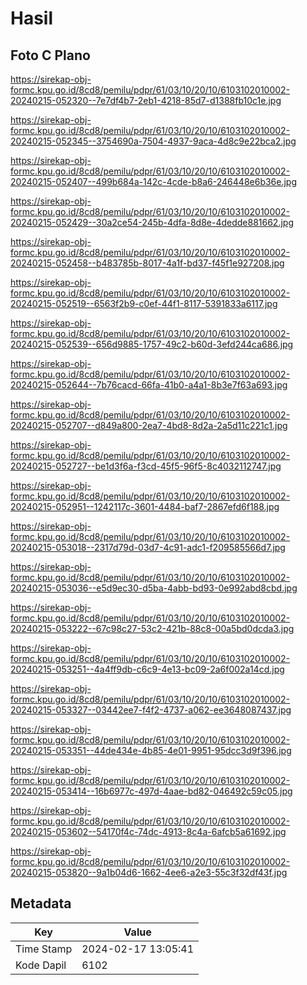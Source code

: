 # Hasil

## Foto C Plano

https://sirekap-obj-formc.kpu.go.id/8cd8/pemilu/pdpr/61/03/10/20/10/6103102010002-20240215-052320--7e7df4b7-2eb1-4218-85d7-d1388fb10c1e.jpg

https://sirekap-obj-formc.kpu.go.id/8cd8/pemilu/pdpr/61/03/10/20/10/6103102010002-20240215-052345--3754690a-7504-4937-9aca-4d8c9e22bca2.jpg

https://sirekap-obj-formc.kpu.go.id/8cd8/pemilu/pdpr/61/03/10/20/10/6103102010002-20240215-052407--499b684a-142c-4cde-b8a6-246448e6b36e.jpg

https://sirekap-obj-formc.kpu.go.id/8cd8/pemilu/pdpr/61/03/10/20/10/6103102010002-20240215-052429--30a2ce54-245b-4dfa-8d8e-4dedde881662.jpg

https://sirekap-obj-formc.kpu.go.id/8cd8/pemilu/pdpr/61/03/10/20/10/6103102010002-20240215-052458--b483785b-8017-4a1f-bd37-f45f1e927208.jpg

https://sirekap-obj-formc.kpu.go.id/8cd8/pemilu/pdpr/61/03/10/20/10/6103102010002-20240215-052519--6563f2b9-c0ef-44f1-8117-5391833a6117.jpg

https://sirekap-obj-formc.kpu.go.id/8cd8/pemilu/pdpr/61/03/10/20/10/6103102010002-20240215-052539--656d9885-1757-49c2-b60d-3efd244ca686.jpg

https://sirekap-obj-formc.kpu.go.id/8cd8/pemilu/pdpr/61/03/10/20/10/6103102010002-20240215-052644--7b76cacd-66fa-41b0-a4a1-8b3e7f63a693.jpg

https://sirekap-obj-formc.kpu.go.id/8cd8/pemilu/pdpr/61/03/10/20/10/6103102010002-20240215-052707--d849a800-2ea7-4bd8-8d2a-2a5d11c221c1.jpg

https://sirekap-obj-formc.kpu.go.id/8cd8/pemilu/pdpr/61/03/10/20/10/6103102010002-20240215-052727--be1d3f6a-f3cd-45f5-96f5-8c4032112747.jpg

https://sirekap-obj-formc.kpu.go.id/8cd8/pemilu/pdpr/61/03/10/20/10/6103102010002-20240215-052951--1242117c-3601-4484-baf7-2867efd6f188.jpg

https://sirekap-obj-formc.kpu.go.id/8cd8/pemilu/pdpr/61/03/10/20/10/6103102010002-20240215-053018--2317d79d-03d7-4c91-adc1-f209585566d7.jpg

https://sirekap-obj-formc.kpu.go.id/8cd8/pemilu/pdpr/61/03/10/20/10/6103102010002-20240215-053036--e5d9ec30-d5ba-4abb-bd93-0e992abd8cbd.jpg

https://sirekap-obj-formc.kpu.go.id/8cd8/pemilu/pdpr/61/03/10/20/10/6103102010002-20240215-053222--67c98c27-53c2-421b-88c8-00a5bd0dcda3.jpg

https://sirekap-obj-formc.kpu.go.id/8cd8/pemilu/pdpr/61/03/10/20/10/6103102010002-20240215-053251--4a4ff9db-c6c9-4e13-bc09-2a6f002a14cd.jpg

https://sirekap-obj-formc.kpu.go.id/8cd8/pemilu/pdpr/61/03/10/20/10/6103102010002-20240215-053327--03442ee7-f4f2-4737-a062-ee3648087437.jpg

https://sirekap-obj-formc.kpu.go.id/8cd8/pemilu/pdpr/61/03/10/20/10/6103102010002-20240215-053351--44de434e-4b85-4e01-9951-95dcc3d9f396.jpg

https://sirekap-obj-formc.kpu.go.id/8cd8/pemilu/pdpr/61/03/10/20/10/6103102010002-20240215-053414--16b6977c-497d-4aae-bd82-046492c59c05.jpg

https://sirekap-obj-formc.kpu.go.id/8cd8/pemilu/pdpr/61/03/10/20/10/6103102010002-20240215-053602--54170f4c-74dc-4913-8c4a-6afcb5a61692.jpg

https://sirekap-obj-formc.kpu.go.id/8cd8/pemilu/pdpr/61/03/10/20/10/6103102010002-20240215-053820--9a1b04d6-1662-4ee6-a2e3-55c3f32df43f.jpg


## Metadata

| Key        | Value               |
| ---------- | ------------------- |
| Time Stamp | 2024-02-17 13:05:41 |
| Kode Dapil | 6102                |



